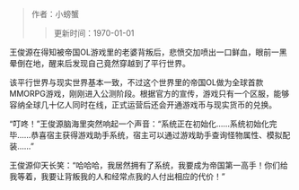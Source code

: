 > 作者：小螃蟹
>> 更新时间：1970-01-01

王俊源在得知被帝国OL游戏里的老婆背叛后，悲愤交加喷出一口鲜血，眼前一黑晕倒在地，醒来后发现自己竟然穿越到了平行世界。

该平行世界与现实世界基本一致，不过这个世界里的帝国OL做为全球首款MMORPG游戏，刚刚进入公测阶段。根据官方的宣传，游戏只有一个区服，能够容纳全球几十亿人同时在线，正式运营后还会开通游戏币与现实货币的兑换。

“叮咚！”王俊源脑海里突然响起一个声音：“系统正在初始化……系统初始化完毕……恭喜宿主获得游戏助手系统，宿主可以通过游戏助手查询怪物属性、模拟配装……”

王俊源仰天长笑：“哈哈哈，我居然拥有了系统，我要成为帝国第一高手！你们给我等着，我要让背叛我的人和经常点我的人付出相应的代价！”

<div id="gitalk-container"></div>
<link rel="stylesheet" href="https://unpkg.com/gitalk/dist/gitalk.css">
<script src="https://unpkg.com/gitalk@latest/dist/gitalk.min.js"></script> 
<script src="/empire/js/library.js"></script> 
<script type="text/javascript">setTitle("简介");</script>
        